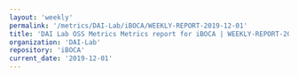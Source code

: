 ```yaml
---
layout: 'weekly'
permalink: '/metrics/DAI-Lab/iBOCA/WEEKLY-REPORT-2019-12-01'
title: 'DAI Lab OSS Metrics Metrics report for iBOCA | WEEKLY-REPORT-2019-12-01'
organization: 'DAI-Lab'
repository: 'iBOCA'
current_date: '2019-12-01'
---
```

